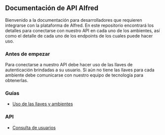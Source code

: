 ## Documentación de API Alfred

Bienvenido a la documentación para desarrolladores que requieren integrarse con la plataforma de Alfred. En este repositorio encontrará los detalles para conectarse con nuestro API en cada uno de los ambientes, así como el detalle de cada uno de los endpoints de los cuales puede hacer uso.

### Antes de empezar

Para conectarse a nuestro API debe hacer uso de las llaves de autenticación brindadas a su usuario. Si aún no tiene las llaves para cada ambiente debe comunicarse con nuestro equipo de tecnología para obtenerlas.

### Guías

- [Uso de las llaves y ambientes](./guides/environment.md)

### API

- [Consulta de usuarios](./api/users.md)
